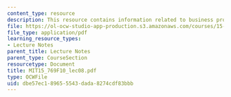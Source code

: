 ```yaml
---
content_type: resource
description: This resource contains information related to business processes.
file: https://ol-ocw-studio-app-production.s3.amazonaws.com/courses/15-769-operations-strategy-fall-2010/dbe57ec189655543dada8274cdf83bbb_MIT15_769F10_lec08.pdf
file_type: application/pdf
learning_resource_types:
- Lecture Notes
parent_title: Lecture Notes
parent_type: CourseSection
resourcetype: Document
title: MIT15_769F10_lec08.pdf
type: OCWFile
uid: dbe57ec1-8965-5543-dada-8274cdf83bbb
---
```

